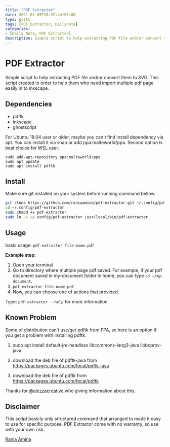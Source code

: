 ```yaml
---
title: "PDF Extractor"
date: 2021-01-05T20:37:44+07:00
type: posts
tags: [PDF_Extractor, Dailynote]
categories: 
- [Daily Note, PDF Extractor]
description: Simple script to help extracting PDF file and/or convert them to SVG.
---
```


# PDF Extractor

Simple script to help extracting PDF file and/or convert them to SVG. This script created in order to help them who need import multiple pdf page easily in to inkscape.

## Dependencies
- pdftk
- inkscape
- ghostscript

For Ubuntu 18.04 user or older, maybe you can't find install dependency via apt. You can install it via snap or add ppa:malteworld/ppa. Second option is best choice for WSL user. 

```
sudo add-apt-repository ppa:malteworld/ppa
sudo apt update
sudo apt install pdftk
```

## Install
Make sure git installed on your system before running command bellow.

```bash
git clone https://github.com/raniaamina/pdf-extractor.git ~/.config/pdf-extractor
cd ~/.config/pdf-extractor
sudo chmod +x pdf-extractor
sudo ln -s ~/.config/pdf-extractor /usr/local/bin/pdf-extractor
```

## Usage
basic usage:
`pdf-extractor file-name.pdf`

**Example step:**

1. Open your terminal
2. Go to directory where multiple page pdf saved. For example, if your pdf document saved in my-document folder in home, you can type `cd ~/my-document`. 
3. `pdf-extractor file-name.pdf`
4. Now, you can choose one of actions that provided.

Type: `pdf-extractor --help` for more information


## Known Problem

Some of distribution can't use/get pdftk from PPA, so here is an option if you get a problem with installing pdftk.

1. sudo apt install default-jre-headless libcommons-lang3-java libbcprov-java

2. download the deb file of pdftk-java from https://packages.ubuntu.com/focal/pdftk-java

3. download the deb file of pdftk from https://packages.ubuntu.com/focal/pdftk

Thanks for [@alezzacreative](https://github.com/alezzacreative) who giving information about this.



## Disclaimer
This script basicly only structured command that arranged to made it easy to use for specific purpose. PDF Extractor come with no warranty, so use with your own risk. 

[Rania Amina](https://raniaamina.id)